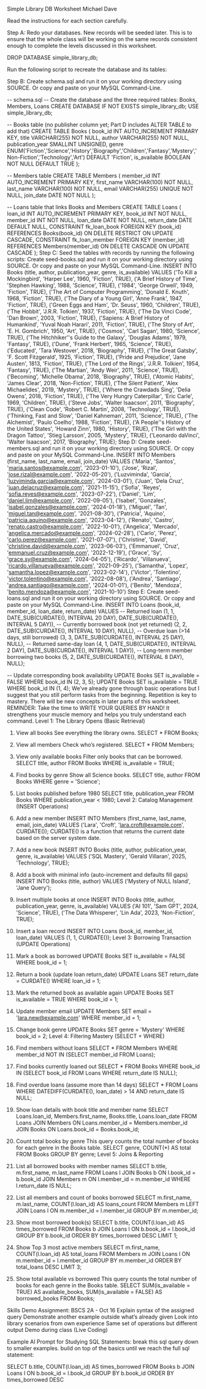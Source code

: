 Simple Library DB Worksheet
Michael Dave

Read the instructions for each section carefully.

Step A: Redo your databases. New records will be seeded later. This is to ensure that the whole class will be working on the same records consistent enough to complete the levels discussed in this worksheet.

DROP DATABASE 
simple_library_db;

Run the following script to recreate the database and its tables:

Step B: Create schema.sql and run it on your working directory using SOURCE. Or copy and paste on your MySQL Command-Line.

-- schema.sql
-- Create the database and the three required tables: Books, Members, Loans
CREATE DATABASE IF NOT EXISTS simple_library_db;
USE simple_library_db;

-- Books table (no publisher column yet; Part D includes ALTER TABLE to add that)
CREATE TABLE Books (
  book_id INT AUTO_INCREMENT PRIMARY KEY,
  title VARCHAR(255) NOT NULL,
  author VARCHAR(255) NOT NULL,
  publication_year SMALLINT UNSIGNED,
  genre ENUM('Fiction','Science','History','Biography','Children','Fantasy','Mystery','Non-Fiction','Technology','Art') DEFAULT 'Fiction',
  is_available BOOLEAN NOT NULL DEFAULT TRUE
);

-- Members table
CREATE TABLE Members (
  member_id INT AUTO_INCREMENT PRIMARY KEY,
  first_name VARCHAR(100) NOT NULL,
  last_name VARCHAR(100) NOT NULL,
  email VARCHAR(255) UNIQUE NOT NULL,
  join_date DATE NOT NULL
);

-- Loans table that links Books and Members
CREATE TABLE Loans (
  loan_id INT AUTO_INCREMENT PRIMARY KEY,
  book_id INT NOT NULL,
  member_id INT NOT NULL,
  loan_date DATE NOT NULL,
  return_date DATE DEFAULT NULL,
  CONSTRAINT fk_loan_book FOREIGN KEY (book_id)
    REFERENCES Books(book_id)
    ON DELETE RESTRICT
    ON UPDATE CASCADE,
  CONSTRAINT fk_loan_member FOREIGN KEY (member_id)
    REFERENCES Members(member_id)
    ON DELETE CASCADE
    ON UPDATE CASCADE
);
Step C: Seed the tables with records by running the following scripts:
Create seed-books.sql and run it on your working directory using SOURCE. Or copy and paste on your MySQL Command-Line.
INSERT INTO Books (title, author, publication_year, genre, is_available) VALUES
('To Kill a Mockingbird', 'Harper Lee', 1960, 'Fiction', TRUE),
('A Brief History of Time', 'Stephen Hawking', 1988, 'Science', TRUE),
('1984', 'George Orwell', 1949, 'Fiction', TRUE),
('The Art of Computer Programming', 'Donald E. Knuth', 1968, 'Fiction', TRUE),
('The Diary of a Young Girl', 'Anne Frank', 1947, 'Fiction', TRUE),
('Green Eggs and Ham', 'Dr. Seuss', 1960, 'Children', TRUE),
('The Hobbit', 'J.R.R. Tolkien', 1937, 'Fiction', TRUE),
('The Da Vinci Code', 'Dan Brown', 2003, 'Fiction', TRUE),
('Sapiens: A Brief History of Humankind', 'Yuval Noah Harari', 2011, 'Fiction', TRUE),
('The Story of Art', 'E. H. Gombrich', 1950, 'Art', TRUE),
('Cosmos', 'Carl Sagan', 1980, 'Science', TRUE),
('The Hitchhiker''s Guide to the Galaxy', 'Douglas Adams', 1979, 'Fantasy', TRUE),
('Dune', 'Frank Herbert', 1965, 'Science', TRUE),
('Educated', 'Tara Westover', 2018, 'Biography', TRUE),
('The Great Gatsby', 'F. Scott Fitzgerald', 1925, 'Fiction', TRUE),
('Pride and Prejudice', 'Jane Austen', 1813, 'Fiction', TRUE),
('The Lord of the Rings', 'J.R.R. Tolkien', 1954, 'Fantasy', TRUE),
('The Martian', 'Andy Weir', 2011, 'Science', TRUE),
('Becoming', 'Michelle Obama', 2018, 'Biography', TRUE),
('Atomic Habits', 'James Clear', 2018, 'Non-Fiction', TRUE),
('The Silent Patient', 'Alex Michaelides', 2019, 'Mystery', TRUE),
('Where the Crawdads Sing', 'Delia Owens', 2018, 'Fiction', TRUE),
('The Very Hungry Caterpillar', 'Eric Carle', 1969, 'Children', TRUE),
('Steve Jobs', 'Walter Isaacson', 2011, 'Biography', TRUE),
('Clean Code', 'Robert C. Martin', 2008, 'Technology', TRUE),
('Thinking, Fast and Slow', 'Daniel Kahneman', 2011, 'Science', TRUE),
('The Alchemist', 'Paulo Coelho', 1988, 'Fiction', TRUE),
('A People''s History of the United States', 'Howard Zinn', 1980, 'History', TRUE),
('The Girl with the Dragon Tattoo', 'Stieg Larsson', 2005, 'Mystery', TRUE),
('Leonardo daVinci', 'Walter Isaacson', 2017, 'Biography', TRUE);
Step D: Create seed-members.sql and run it on your working directory using SOURCE. Or copy and paste on your MySQL Command-Line.
INSERT INTO Members (first_name, last_name, email, join_date) VALUES 
('Maria', 'Santos', 'maria.santos@example.com', '2023-01-10'),
('Jose', 'Rizal', 'jose.rizal@example.com', '2022-05-20'),
('Luzviminda', 'Garcia', 'luzviminda.garcia@example.com', '2024-03-01'),
('Juan', 'Dela Cruz', 'juan.delacruz@example.com', '2021-11-15'),
('Sofia', 'Reyes', 'sofia.reyes@example.com', '2023-07-22'),
('Daniel', 'Lim', 'daniel.lim@example.com', '2022-09-05'),
('Isabel', 'Gonzales', 'isabel.gonzales@example.com', '2024-01-18'),
('Miguel', 'Tan', 'miguel.tan@example.com', '2021-08-30'),
('Patricia', 'Aquino', 'patricia.aquino@example.com', '2023-04-12'),
('Renato', 'Castro', 'renato.castro@example.com', '2022-10-01'),
('Angelica', 'Mercado', 'angelica.mercado@example.com', '2024-02-28'),
('Carlo', 'Perez', 'carlo.perez@example.com', '2021-07-07'),
('Christine', 'David', 'christine.david@example.com', '2023-06-03'),
('Emmanuel', 'Cruz', 'emmanuel.cruz@example.com', '2022-12-19'),
('Grace', 'Sy', 'grace.sy@example.com', '2024-04-05'),
('Ricardo', 'Villanueva', 'ricardo.villanueva@example.com', '2021-09-25'),
('Samantha', 'Lopez', 'samantha.lopez@example.com', '2023-02-14'),
('Victor', 'Tolentino', 'victor.tolentino@example.com', '2022-08-08'),
('Andrea', 'Santiago', 'andrea.santiago@example.com', '2024-01-01'),
('Benito', 'Mendoza', 'benito.mendoza@example.com', '2021-10-10')
Step E: Create seed-loans.sql and run it on your working directory using SOURCE. Or copy and paste on your MySQL Command-Line.
INSERT INTO Loans (book_id, member_id, loan_date, return_date) VALUES
-- Returned loan
(1, 1, DATE_SUB(CURDATE(), INTERVAL 20 DAY), DATE_SUB(CURDATE(), INTERVAL 5 DAY)),
-- Currently borrowed book (not yet returned)
(2, 2, DATE_SUB(CURDATE(), INTERVAL 10 DAY), NULL),
-- Overdue loan (>14 days, still borrowed)
(3, 3, DATE_SUB(CURDATE(), INTERVAL 25 DAY), NULL),
-- Returned same-day loan
(4, 1, DATE_SUB(CURDATE(), INTERVAL 2 DAY), DATE_SUB(CURDATE(), INTERVAL 1 DAY)),
-- Long-term member borrowing two books
(5, 2, DATE_SUB(CURDATE(), INTERVAL 8 DAY), NULL);

-- Update corresponding book availability
UPDATE Books SET is_available = FALSE WHERE book_id IN (2, 3, 5);
UPDATE Books SET is_available = TRUE WHERE book_id IN (1, 4);
We’ve already gone through basic operations but I suggest that you still perform tasks from the beginning. Repetition is key to mastery. There will be new concepts in later parts of this worksheet.
REMINDER: Take the time to WRITE YOUR QUERIES BY HAND! It strengthens your muscle memory and helps you truly understand each command.
Level 1: The Library Opens (Basic Retrieval)
1. View all books
See everything the library owns.
SELECT * FROM Books;
2. View all members
Check who’s registered.
SELECT * FROM Members;
3. View only available books
Filter only books that can be borrowed.
SELECT title, author FROM Books WHERE is_available = TRUE;
4. Find books by genre
Show all Science books.
SELECT title, author FROM Books WHERE genre = 'Science';

5. List books published before 1980
SELECT title, publication_year FROM Books WHERE publication_year < 1980;
Level 2: Catalog Management (INSERT Operations)
6. Add a new member
INSERT INTO Members (first_name, last_name, email, join_date) 
VALUES ('Lara', 'Croft', 'lara.croft@example.com', CURDATE());
CURDATE() is a function that returns the current date based on the server system date.
7. Add a new book
INSERT INTO Books (title, author, publication_year, genre, is_available)
VALUES ('SQL Mastery', 'Gerald Villaran', 2025, 'Technology', TRUE);
8. Add a book with minimal info (auto-increment and defaults fill gaps)
INSERT INTO Books (title, author) VALUES ('Mystery of NULL Island', 'Jane Query');
9. Insert multiple books at once
INSERT INTO Books (title, author, publication_year, genre, is_available) VALUES
('AI 101', 'Sam GPT', 2024, 'Science', TRUE),
('The Data Whisperer', 'Lin Ada', 2023, 'Non-Fiction', TRUE);
10. Insert a loan record
INSERT INTO Loans (book_id, member_id, loan_date) 
VALUES (1, 1, CURDATE());
Level 3: Borrowing Transaction (UPDATE Operations)
11. Mark a book as borrowed
UPDATE Books SET is_available = FALSE WHERE book_id = 1;
12. Return a book (update loan return_date)
UPDATE Loans SET return_date = CURDATE() WHERE loan_id = 1;
13. Mark the returned book as available again
UPDATE Books SET is_available = TRUE WHERE book_id = 1;
14. Update member email
UPDATE Members SET email = 'lara.new@example.com' WHERE member_id = 1;
15. Change book genre
UPDATE Books SET genre = 'Mystery' WHERE book_id = 2;
Level 4: Filtering Mastery (SELECT + WHERE)
16. Find members without loans
SELECT * FROM Members 
WHERE member_id NOT IN (SELECT member_id FROM Loans);
17. Find books currently loaned out
SELECT * FROM Books 
WHERE book_id IN (SELECT book_id FROM Loans WHERE return_date IS NULL);
18. Find overdue loans (assume more than 14 days)
SELECT * FROM Loans 
WHERE DATEDIFF(CURDATE(), loan_date) > 14 AND return_date IS NULL;
19. Show loan details with book title and member name
SELECT Loans.loan_id, Members.first_name, Books.title, Loans.loan_date
FROM Loans
JOIN Members ON Loans.member_id = Members.member_id
JOIN Books ON Loans.book_id = Books.book_id;
20. Count total books by genre
This query counts the total number of books for each genre in the Books table.
SELECT genre, COUNT(*) AS total FROM Books GROUP BY genre;
Level 5: Joins & Reporting
21. List all borrowed books with member names
SELECT b.title, m.first_name, m.last_name
FROM Loans l
JOIN Books b ON l.book_id = b.book_id
JOIN Members m ON l.member_id = m.member_id
WHERE l.return_date IS NULL;
22. List all members and count of books borrowed
SELECT m.first_name, m.last_name, COUNT(l.loan_id) AS loans_count
FROM Members m
LEFT JOIN Loans l ON m.member_id = l.member_id
GROUP BY m.member_id;
23. Show most borrowed book(s)
SELECT b.title, COUNT(l.loan_id) AS times_borrowed
FROM Books b
JOIN Loans l ON b.book_id = l.book_id
GROUP BY b.book_id
ORDER BY times_borrowed DESC
LIMIT 1;
24. Show Top 3 most active members
SELECT m.first_name, COUNT(l.loan_id) AS total_loans
FROM Members m
JOIN Loans l ON m.member_id = l.member_id
GROUP BY m.member_id
ORDER BY total_loans DESC
LIMIT 3;
25. Show total available vs borrowed
This query counts the total number of books for each genre in the Books table.
SELECT 
SUM(is_available = TRUE) AS available_books,
SUM(is_available = FALSE) AS borrowed_books
FROM Books;

Skills Demo Assignment:
BSCS 2A - Oct 16
Explain syntax of the assigned query
Demonstrate another example outside what’s already given
Look into library scenarios from own experience
Same set of operations but different output
Demo during class (Live Coding)

Example AI Prompt for Studying SQL Statements:
break this sql query down to smaller examples. build on top of the basics until we reach the full sql statement:

SELECT b.title, COUNT(l.loan_id) AS times_borrowed
FROM Books b
JOIN Loans l ON b.book_id = l.book_id
GROUP BY b.book_id
ORDER BY times_borrowed DESC



